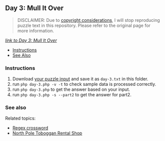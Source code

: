 ## Day 3: Mull It Over 

> DISCLAIMER: Due to [copyright considerations](https://adventofcode.com/2023/about#faq_copying), I will stop
> reproducing puzzle text in this repository.
> Please refer to the original page for more information.

*[link to Day 3: Mull It Over](https://adventofcode.com/2024/day/3)*

* [Instructions](#instructions)
* [See Also](#see-also)

### Instructions

1. Download [your puzzle input](https://adventofcode.com/2024/day/3/input) and save it as `day-3.txt` in this folder.
2. run `php day-3.php -v -t` to check sample data is processed correctly.
3. run `php day-3.php` to get the answer based on your input.
4. run `php day-3.php -s --part2` to get the answer for part2.

### See also

Related topics:

* [Regex crossword](https://regexcrossword.com/)
* [North Pole Toboggan Rental Shop](https://adventofcode.com/2020/day/2)
